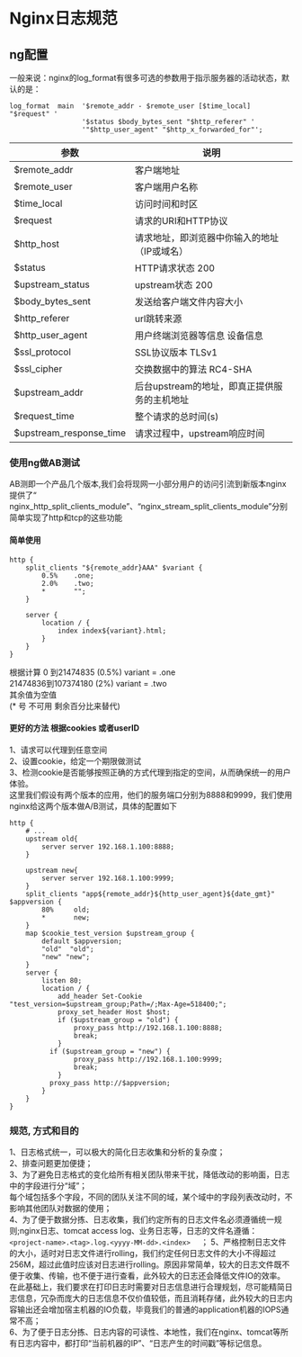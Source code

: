 # Nginx日志规范

## ng配置
一般来说：nginx的log_format有很多可选的参数用于指示服务器的活动状态，默认的是：
```
log_format  main  '$remote_addr - $remote_user [$time_local] "$request" '
                  '$status $body_bytes_sent "$http_referer" '
                  '"$http_user_agent" "$http_x_forwarded_for"';
```                  

参数 | 说明
--------- | -------------                                         
$remote_addr | 客户端地址                                    
$remote_user | 客户端用户名称                               
$time_local | 访问时间和时区                               
$request | 请求的URI和HTTP协议                 
$http_host | 请求地址，即浏览器中你输入的地址（IP或域名）    
$status | HTTP请求状态 200
$upstream_status | upstream状态 200
$body_bytes_sent | 发送给客户端文件内容大小 
$http_referer | url跳转来源   
$http_user_agent | 用户终端浏览器等信息 设备信息
$ssl_protocol | SSL协议版本 TLSv1
$ssl_cipher | 交换数据中的算法 RC4-SHA
$upstream_addr | 后台upstream的地址，即真正提供服务的主机地址     
$request_time | 整个请求的总时间(s)
$upstream_response_time | 请求过程中，upstream响应时间

### 使用ng做AB测试  
AB测即一个产品几个版本,我们会将现网一小部分用户的访问引流到新版本nginx提供了“  
nginx_http_split_clients_module”、“nginx_stream_split_clients_module”分别简单实现了http和tcp的这些功能  

#### 简单使用 
```
http {
    split_clients "${remote_addr}AAA" $variant {
        0.5%    .one;
        2.0%    .two;
        *       "";
    }

    server {
        location / {
            index index${variant}.html;
	    }
	}
}
```

根据计算 0 到21474835 (0.5%) variant = .one  
21474836到107374180 (2%) variant = .two  
其余值为空值  
(* 号 不可用 剩余百分比来替代)  

#### 更好的方法 根据cookies 或者userID  
1、请求可以代理到任意空间  
2、设置cookie，给定一个期限做测试  
3、检测cookie是否能够按照正确的方式代理到指定的空间，从而确保统一的用户体验。  
这里我们假设有两个版本的应用，他们的服务端口分别为8888和9999，我们使用nginx给这两个版本做A/B测试，具体的配置如下  
```
http {
    # ...
    upstream old{
        server server 192.168.1.100:8888; 
    }

    upstream new{
        server server 192.168.1.100:9999;
    }
    split_clients "app${remote_addr}${http_user_agent}${date_gmt}"    $appversion {
        80%     old;
        *       new;
    }
    map $cookie_test_version $upstream_group {
        default $appversion;
        "old"  "old";
        "new" "new";
    }
	server {
        listen 80;
        location / {
            add_header Set-Cookie "test_version=$upstream_group;Path=/;Max-Age=518400;";
            proxy_set_header Host $host;
            if ($upstream_group = "old") {
                proxy_pass http://192.168.1.100:8888;
                break;
            }
          if ($upstream_group = "new") {
                proxy_pass http://192.168.1.100:9999;
                break;
            }
          proxy_pass http://$appversion;
        }
    }
}
```

### 规范, 方式和目的  
1、日志格式统一，可以极大的简化日志收集和分析的复杂度；  
2、排查问题更加便捷；  
3、为了避免日志格式的变化给所有相关团队带来干扰，降低改动的影响面，日志中的字段进行分“域”；  
每个域包括多个字段，不同的团队关注不同的域，某个域中的字段列表改动时，不影响其他团队对数据的使用；  
4、为了便于数据分拣、日志收集，我们约定所有的日志文件名必须遵循统一规则;nginx日志、tomcat access log、业务日志等，日志的文件名遵循：```<project-name>.<tag>.log.<yyyy-MM-dd>.<index>  ``` ； 
5、严格控制日志文件的大小，适时对日志文件进行rolling，我们约定任何日志文件的大小不得超过256M，超过此值时应该对日志进行rolling。原因非常简单，较大的日志文件既不便于收集、传输，也不便于进行查看，此外较大的日志还会降低文件IO的效率。在此基础上，我们要求在打印日志时需要对日志信息进行合理规划，尽可能精简日志信息，冗杂而庞大的日志信息不仅价值较低，而且消耗存储，此外较大的日志内容输出还会增加宿主机器的IO负载，毕竟我们的普通的application机器的IOPS通常不高；  
6、为了便于日志分拣、日志内容的可读性、本地性，我们在nginx、tomcat等所有日志内容中，都打印“当前机器的IP”、“日志产生的时间戳”等标记信息。
